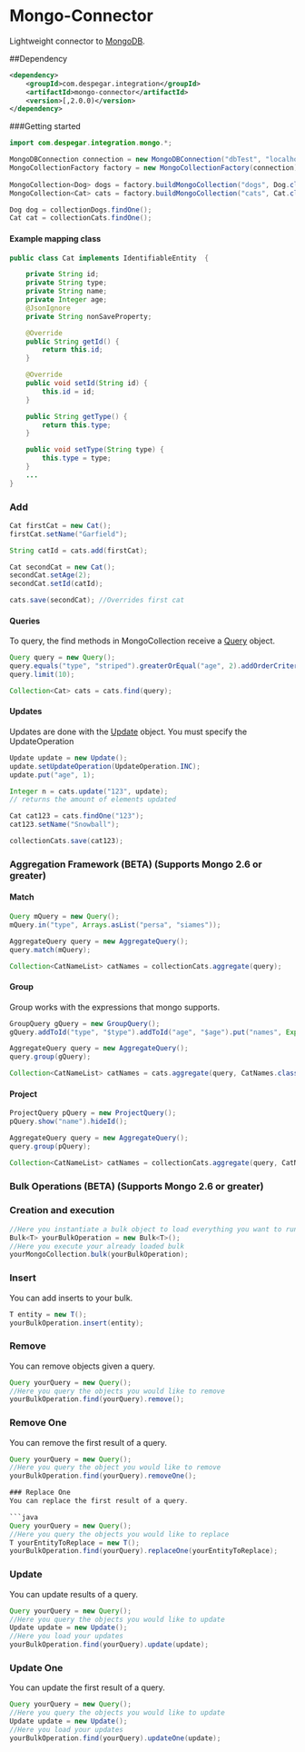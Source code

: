 Mongo-Connector
===============

Lightweight connector to [MongoDB](http://www.mongodb.org/).

##Dependency

```xml
<dependency>
	<groupId>com.despegar.integration</groupId>
	<artifactId>mongo-connector</artifactId>
	<version>[,2.0.0)</version>
</dependency>
```


###Getting started

```java
import com.despegar.integration.mongo.*;

MongoDBConnection connection = new MongoDBConnection("dbTest", "localhost:27017");
MongoCollectionFactory factory = new MongoCollectionFactory(connection);
            
MongoCollection<Dog> dogs = factory.buildMongoCollection("dogs", Dog.class);
MongoCollection<Cat> cats = factory.buildMongoCollection("cats", Cat.class);

Dog dog = collectionDogs.findOne();
Cat cat = collectionCats.findOne();
```

#### Example mapping class

```java
public class Cat implements IdentifiableEntity  {

    private String id;
	private String type;
	private String name;
	private Integer age;
	@JsonIgnore
	private String nonSaveProperty;

    @Override
    public String getId() {
        return this.id;
    }

    @Override
    public void setId(String id) {
        this.id = id;	
    }

    public String getType() {
	    return this.type;
	}

	public void setType(String type) {
	    this.type = type;
	}
	...   
}
```

### Add

```java
Cat firstCat = new Cat();
firstCat.setName("Garfield");       

String catId = cats.add(firstCat);

Cat secondCat = new Cat();
secondCat.setAge(2);
secondCat.setId(catId);

cats.save(secondCat); //Overrides first cat
```


#### Queries

To query, the find methods in MongoCollection receive a [Query](https://github.com/despegar/mongo-connector/blob/master/src/main/java/com/despegar/integration/mongo/query/Query.java) object.

```java
Query query = new Query();
query.equals("type", "striped").greaterOrEqual("age", 2).addOrderCriteria("age", OrderDirection.DESC);
query.limit(10);

Collection<Cat> cats = cats.find(query);
```

#### Updates

Updates are done with the [Update](https://github.com/despegar/mongo-connector/blob/master/src/main/java/com/despegar/integration/mongo/query/Update.java) object. You must specify the UpdateOperation

```java
Update update = new Update();
update.setUpdateOperation(UpdateOperation.INC);
update.put("age", 1);

Integer n = cats.update("123", update);
// returns the amount of elements updated

Cat cat123 = cats.findOne("123");
cat123.setName("Snowball");

collectionCats.save(cat123);
```

### Aggregation Framework (BETA) (Supports Mongo 2.6 or greater)

#### Match

```java
Query mQuery = new Query();
mQuery.in("type", Arrays.asList("persa", "siames"));

AggregateQuery query = new AggregateQuery();
query.match(mQuery);

Collection<CatNameList> catNames = collectionCats.aggregate(query);
```

#### Group

Group works with the expressions that mongo supports.

```java
GroupQuery gQuery = new GroupQuery();
gQuery.addToId("type", "$type").addToId("age", "$age").put("names", Expression.push("$name"));

AggregateQuery query = new AggregateQuery();
query.group(gQuery);

Collection<CatNameList> catNames = cats.aggregate(query, CatNames.class);
```

#### Project

```java
ProjectQuery pQuery = new ProjectQuery();
pQuery.show("name").hideId();

AggregateQuery query = new AggregateQuery();
query.group(pQuery);

Collection<CatNameList> catNames = collectionCats.aggregate(query, CatNames.class);
```

### Bulk Operations (BETA) (Supports Mongo 2.6 or greater)

### Creation and execution
```java
//Here you instantiate a bulk object to load everything you want to run
Bulk<T> yourBulkOperation = new Bulk<T>();
//Here you execute your already loaded bulk
yourMongoCollection.bulk(yourBulkOperation);
```

### Insert
You can add inserts to your bulk.

```java
T entity = new T();
yourBulkOperation.insert(entity);
```

### Remove
You can remove objects given a query.

```java
Query yourQuery = new Query();
//Here you query the objects you would like to remove
yourBulkOperation.find(yourQuery).remove();
```

### Remove One
You can remove the first result of a query.

```java
Query yourQuery = new Query();
//Here you query the object you would like to remove
yourBulkOperation.find(yourQuery).removeOne();

### Replace One
You can replace the first result of a query.

```java
Query yourQuery = new Query();
//Here you query the objects you would like to replace
T yourEntityToReplace = new T();
yourBulkOperation.find(yourQuery).replaceOne(yourEntityToReplace);
```

### Update
You can update results of a query.

```java
Query yourQuery = new Query();
//Here you query the objects you would like to update
Update update = new Update();
//Here you load your updates
yourBulkOperation.find(yourQuery).update(update);
```

### Update One
You can update the first result of a query.

```java
Query yourQuery = new Query();
//Here you query the objects you would like to update
Update update = new Update();
//Here you load your updates
yourBulkOperation.find(yourQuery).updateOne(update);
```
